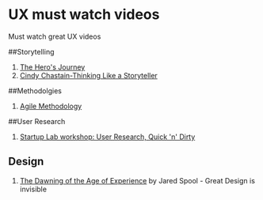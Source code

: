 # UX must watch videos
Must watch great UX videos


##Storytelling 
1. [The Hero's Journey](https://www.youtube.com/watch?v=RPKzF2tFgfs)
2. [Cindy Chastain-Thinking Like a Storyteller](https://vimeo.com/9686849)

##Methodolgies 
1. [Agile Methodology](https://www.commoncraft.com/video/agile-methodology)

##User Research
1. [Startup Lab workshop: User Research, Quick 'n' Dirty](https://www.youtube.com/watch?v=WpzmOH0hrEM)

## Design
1. [The Dawning of the Age of Experience](https://youtu.be/nes1bgfHpko) by Jared Spool - Great Design is invisible 
